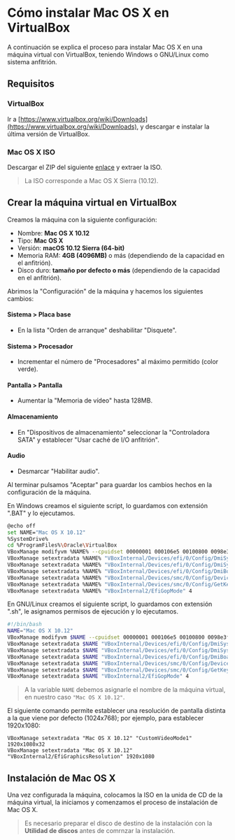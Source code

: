 # Cómo instalar Mac OS X en VirtualBox

A continuación se explica el proceso para instalar Mac OS X en una máquina virtual con VirtualBox, teniendo Windows o GNU/Linux como sistema anfitrión.

## Requisitos

### VirtualBox

Ir a [https://www.virtualbox.org/wiki/Downloads](https://www.virtualbox.org/wiki/Downloads), y descargar e instalar la última versión de VirtualBox.

### Mac OS X ISO

Descargar el ZIP del siguiente [enlace](https://drive.google.com/file/d/0Bx7BAMlD-ZOQTEpoVTF0Q0NpOVU/view) y extraer la ISO.

> La ISO corresponde a Mac OS X Sierra (10.12).

## Crear la máquina virtual en VirtualBox

Creamos la máquina con la siguiente configuración:

* Nombre: **Mac OS X 10.12**
* Tipo: **Mac OS X**
* Versión: **macOS 10.12 Sierra (64-bit)**
* Memoria RAM: **4GB (4096MB)** o más (dependiendo de la capacidad en el anfitrión).
* Disco duro: **tamaño por defecto o más** (dependiendo de la capacidad en el anfitrión).

Abrimos la "Configuración" de la máquina y hacemos los siguientes cambios:

#### Sistema > Placa base

* En la lista "Orden de arranque" deshabilitar "Disquete".

#### Sistema > Procesador

* Incrementar el número de "Procesadores" al máximo permitido (color verde).

#### Pantalla > Pantalla

* Aumentar la "Memoria de vídeo" hasta 128MB.

#### Almacenamiento

* En "Dispositivos de almacenamiento" seleccionar la "Controladora SATA" y establecer "Usar caché de I/O anfitrión".

#### Audio

* Desmarcar "Habilitar audio".

Al terminar pulsamos "Aceptar" para guardar los cambios hechos en la configuración de la máquina.

En Windows creamos el siguiente script, lo guardamos con extensión ".BAT" y lo ejecutamos.

```bash
@echo off
set NAME="Mac OS X 10.12"
%SystemDrive%
cd %ProgramFiles%\Oracle\VirtualBox
VBoxManage modifyvm %NAME% --cpuidset 00000001 000106e5 00100800 0098e3fd bfebfbff
VBoxManage setextradata %NAME% "VBoxInternal/Devices/efi/0/Config/DmiSystemProduct" "iMac11,3"
VBoxManage setextradata %NAME% "VBoxInternal/Devices/efi/0/Config/DmiSystemVersion" "1.0"
VBoxManage setextradata %NAME% "VBoxInternal/Devices/efi/0/Config/DmiBoardProduct" "Iloveapple"
VBoxManage setextradata %NAME% "VBoxInternal/Devices/smc/0/Config/DeviceKey" "ourhardworkbythesewordsguardedpleasedontsteal(c)AppleComputerInc"
VBoxManage setextradata %NAME% "VBoxInternal/Devices/smc/0/Config/GetKeyFromRealSMC" 1
VBoxManage setextradata %NAME% "VBoxInternal2/EfiGopMode" 4
```

En GNU/Linux creamos el siguiente script, lo guardamos con extensión ".sh", le asignamos permisos de ejecución y lo ejecutamos.

```bash
#!/bin/bash
NAME="Mac OS X 10.12"
VBoxManage modifyvm $NAME --cpuidset 00000001 000106e5 00100800 0098e3fd bfebfbff
VBoxManage setextradata $NAME "VBoxInternal/Devices/efi/0/Config/DmiSystemProduct" "iMac11,3"
VBoxManage setextradata $NAME "VBoxInternal/Devices/efi/0/Config/DmiSystemVersion" "1.0"
VBoxManage setextradata $NAME "VBoxInternal/Devices/efi/0/Config/DmiBoardProduct" "Iloveapple"
VBoxManage setextradata $NAME "VBoxInternal/Devices/smc/0/Config/DeviceKey" "ourhardworkbythesewordsguardedpleasedontsteal(c)AppleComputerInc"
VBoxManage setextradata $NAME "VBoxInternal/Devices/smc/0/Config/GetKeyFromRealSMC" 1
VBoxManage setextradata $NAME "VBoxInternal2/EfiGopMode" 4
```

> A la variable `NAME` debemos asignarle el nombre de la máquina virtual, en nuestro caso `"Mac OS X 10.12"`.

El siguiente comando permite establecer una resolución de pantalla distinta a la que viene por defecto (1024x768); por ejemplo, para establecer 1920x1080:

```
VBoxManage setextradata "Mac OS X 10.12" "CustomVideoMode1" 1920x1080x32
VBoxManage setextradata "Mac OS X 10.12" "VBoxInternal2/EfiGraphicsResolution" 1920x1080
```

## Instalación de Mac OS X

Una vez configurada la máquina, colocamos la ISO en la unida de CD de la máquina virtual, la iniciamos y comenzamos el proceso de instalación de Mac OS X.

> Es necesario preparar el disco de destino de la instalación con la **Utilidad de discos** antes de comrnzar la instalación.




